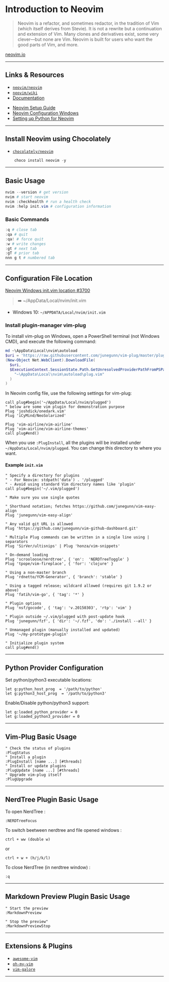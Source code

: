 # Introduction to Neovim

> Neovim is a refactor, and sometimes redactor, in the tradition of Vim (which itself derives from Stevie). It is not a rewrite but a continuation and extension of Vim. Many clones and derivatives exist, some very clever—but none are Vim. Neovim is built for users who want the good parts of Vim, and more.

[neovim.io](https://neovim.io/)

---

## Links & Resources

* [`neovim/neovim`](https://github.com/neovim/neovim)
* [`neovim/wiki`](https://github.com/neovim/neovim/wiki)
* [Documentation](https://neovim.io/doc/)

[](.)

* [Neovim Setup Guide](https://jdhao.github.io/2018/12/24/centos_nvim_install_use_guide_en/)
* [Neovim Configuration Windows](https://jdhao.github.io/2018/11/15/neovim_configuration_windows/)
* [Setting up Python for Neovim](https://github.com/deoplete-plugins/deoplete-jedi/wiki/Setting-up-Python-for-Neovim)

---

## Install Neovim using Chocolately

* [`chocolately/neovim`](https://chocolatey.org/packages?q=neovim)

```powershell
    choco install neovim -y
```

---

## Basic Usage

```powershell
nvim --version # get version
nvim # start neovim
nvim :checkhealth # run a health check
nvim :help init.vim # configuration information
```

### Basic Commands

```powershell
:q # close tab
:qa # quit
:qa! # force quit
:w # write changes
:gt # next tab
:gT # prior tab
nnn g t # numbered tab
```

---

## Configuration File Location

[Neovim Windows init.vim location #3700](https://github.com/neovim/neovim/issues/3700#issuecomment-157778920)

> ➡️ ~/AppData/Local/nvim/init.vim

* Windows 10: `~/APPDATA/Local/nvim/init.vim`

### Install plugin-manager vim-plug

To install vim-plug on Windows, open a PowerShell terminal (not Windows CMD), and execute the following command:

```powershell
md ~\AppData\Local\nvim\autoload
$uri = 'https://raw.githubusercontent.com/junegunn/vim-plug/master/plug.vim'
(New-Object Net.WebClient).DownloadFile(
  $uri,
  $ExecutionContext.SessionState.Path.GetUnresolvedProviderPathFromPSPath(
    "~\AppData\Local\nvim\autoload\plug.vim"
  )
)
```

In Neovim config file, use the following settings for vim-plug:

```vim
call plug#begin('~/AppData/Local/nvim/plugged')
" below are some vim plugin for demonstration purpose
Plug 'joshdick/onedark.vim'
Plug 'iCyMind/NeoSolarized'

Plug 'vim-airline/vim-airline'
Plug 'vim-airline/vim-airline-themes'
call plug#end()
```

When you use `:PlugInstall`, all the plugins will be installed under `~/AppData/Local/nvim/plugged`. You can change this directory to where you want.

#### Example `init.vim`

```vim
" Specify a directory for plugins
" - For Neovim: stdpath('data') . '/plugged'
" - Avoid using standard Vim directory names like 'plugin'
call plug#begin('~/.vim/plugged')

" Make sure you use single quotes

" Shorthand notation; fetches https://github.com/junegunn/vim-easy-align
Plug 'junegunn/vim-easy-align'

" Any valid git URL is allowed
Plug 'https://github.com/junegunn/vim-github-dashboard.git'

" Multiple Plug commands can be written in a single line using | separators
Plug 'SirVer/ultisnips' | Plug 'honza/vim-snippets'

" On-demand loading
Plug 'scrooloose/nerdtree', { 'on':  'NERDTreeToggle' }
Plug 'tpope/vim-fireplace', { 'for': 'clojure' }

" Using a non-master branch
Plug 'rdnetto/YCM-Generator', { 'branch': 'stable' }

" Using a tagged release; wildcard allowed (requires git 1.9.2 or above)
Plug 'fatih/vim-go', { 'tag': '*' }

" Plugin options
Plug 'nsf/gocode', { 'tag': 'v.20150303', 'rtp': 'vim' }

" Plugin outside ~/.vim/plugged with post-update hook
Plug 'junegunn/fzf', { 'dir': '~/.fzf', 'do': './install --all' }

" Unmanaged plugin (manually installed and updated)
Plug '~/my-prototype-plugin'

" Initialize plugin system
call plug#end()
```

---

## Python Provider Configuration

Set python/python3 executable locations:

```vim
let g:python_host_prog  = '/path/to/python'
let g:python3_host_prog  = '/path/to/python3'
```

Enable/Disable python/python3 support:

```vim
let g:loaded_python_provider = 0
let g:loaded_python3_provider = 0
```

---

## Vim-Plug Basic Usage

```vim
" Check the status of plugins
:PlugStatus
" Install a plugin
:PlugInstall [name ...] [#threads]
" Install or update plugins
:PlugUpdate [name ...] [#threads]
" Upgrade vim-plug itself
:PlugUpgrade
```

---

## NerdTree Plugin Basic Usage

To open NerdTree :

`:NERDTreeFocus`

To switch beetween nerdtree and file opened windows :

`ctrl + ww (double w)`

or

`ctrl + w + (h/j/k/l)`

To close NerdTree (in nerdtree window) :

`:q`

---

## Markdown Preview Plugin Basic Usage

```vim
" Start the preview
:MarkdownPreview

" Stop the preview"
:MarkdownPreviewStop
```

---

## Extensions & Plugins

* [`awesome-vim`](https://github.com/akrawchyk/awesome-vim)
* [`oh-my-vim`](https://github.com/liangxianzhe/oh-my-vim)
* [`vim-galore`](https://github.com/mhinz/vim-galore)

---
